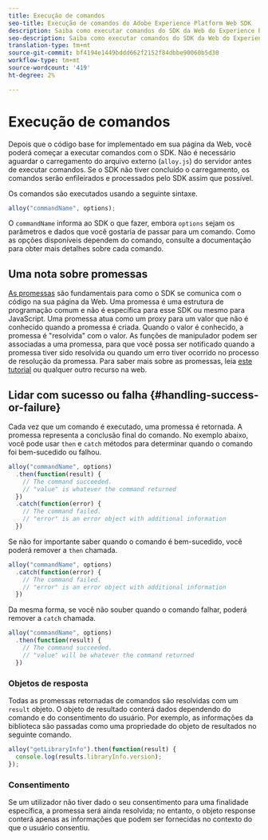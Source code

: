 ```yaml
---
title: Execução de comandos
seo-title: Execução de comandos do Adobe Experience Platform Web SDK
description: Saiba como executar comandos do SDK da Web do Experience Platform
seo-description: Saiba como executar comandos do SDK da Web do Experience Platform
translation-type: tm+mt
source-git-commit: bf4194e1449bddd662f2152f84dbbe90060b5d30
workflow-type: tm+mt
source-wordcount: '419'
ht-degree: 2%

---
```



# Execução de comandos

Depois que o código base for implementado em sua página da Web, você poderá começar a executar comandos com o SDK. Não é necessário aguardar o carregamento do arquivo externo \(`alloy.js`\) do servidor antes de executar comandos. Se o SDK não tiver concluído o carregamento, os comandos serão enfileirados e processados pelo SDK assim que possível.

Os comandos são executados usando a seguinte sintaxe.

```javascript
alloy("commandName", options);
```

O `commandName` informa ao SDK o que fazer, embora `options` sejam os parâmetros e dados que você gostaria de passar para um comando. Como as opções disponíveis dependem do comando, consulte a documentação para obter mais detalhes sobre cada comando.

## Uma nota sobre promessas

[As promessas](https://developer.mozilla.org/pt-BR/docs/Web/JavaScript/Reference/Global_Objects/Promise) são fundamentais para como o SDK se comunica com o código na sua página da Web. Uma promessa é uma estrutura de programação comum e não é específica para esse SDK ou mesmo para JavaScript. Uma promessa atua como um proxy para um valor que não é conhecido quando a promessa é criada. Quando o valor é conhecido, a promessa é &quot;resolvida&quot; com o valor. As funções de manipulador podem ser associadas a uma promessa, para que você possa ser notificado quando a promessa tiver sido resolvida ou quando um erro tiver ocorrido no processo de resolução da promessa. Para saber mais sobre as promessas, leia [este tutorial](https://javascript.info/promise-basics) ou qualquer outro recurso na web.

## Lidar com sucesso ou falha {#handling-success-or-failure}

Cada vez que um comando é executado, uma promessa é retornada. A promessa representa a conclusão final do comando. No exemplo abaixo, você pode usar `then` e `catch` métodos para determinar quando o comando foi bem-sucedido ou falhou.

```javascript
alloy("commandName", options)
  .then(function(result) {
    // The command succeeded.
    // "value" is whatever the command returned
  })
  .catch(function(error) {
    // The command failed.
    // "error" is an error object with additional information
  })
```

Se não for importante saber quando o comando é bem-sucedido, você poderá remover a `then` chamada.

```javascript
alloy("commandName", options)
  .catch(function(error) {
    // The command failed.
    // "error" is an error object with additional information
  })
```

Da mesma forma, se você não souber quando o comando falhar, poderá remover a `catch` chamada.

```javascript
alloy("commandName", options)
  .then(function(result) {
    // The command succeeded.
    // "value" will be whatever the command returned
  })
```

### Objetos de resposta

Todas as promessas retornadas de comandos são resolvidas com um `result` objeto. O objeto de resultado conterá dados dependendo do comando e do consentimento do usuário. Por exemplo, as informações da biblioteca são passadas como uma propriedade do objeto de resultados no seguinte comando.

```js
alloy("getLibraryInfo").then(function(result) {
  console.log(results.libraryInfo.version);
});
```

### Consentimento

Se um utilizador não tiver dado o seu consentimento para uma finalidade específica, a promessa será ainda resolvida; no entanto, o objeto response conterá apenas as informações que podem ser fornecidas no contexto do que o usuário consentiu.
